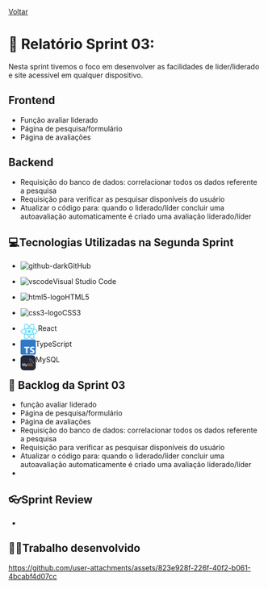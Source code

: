 <a href="../README.md">Voltar</a>

# 📄 Relatório Sprint 03:

Nesta sprint tivemos o foco em desenvolver as facilidades de lider/liderado e site acessivel em qualquer dispositivo.
## Frontend

<ul>
    <li>Função avaliar liderado</li>
    <li>Página de pesquisa/formulário</li>
    <li>Página de avaliações</li>
</ul>

## Backend

<ul>
    <li>Requisição do banco de dados: correlacionar todos os dados referente a pesquisa</li>
    <li>Requisição para verificar as pesquisar disponíveis do usuário</li>
    <li>Atualizar o código para: quando o liderado/líder concluir uma autoavaliação automaticamente é criado uma avaliação liderado/líder</li>
</ul>

<h2 aling="center"> 💻Tecnologias Utilizadas na Segunda Sprint </h2>
<span id="tecnologia">

 * <p>
    <img align="left" title="github-dark" height="30px" src="https://user-images.githubusercontent.com/76211125/227561942-1503fb74-eb8e-41d1-936e-bf22bc2d70eb.png#gh-dark-mode-only"/>  
    GitHub 
 </p>

 * <p>
    <img align="left" title="vscode" height="30px" src="https://user-images.githubusercontent.com/76211125/227505063-5839c5e0-9524-41ff-9d24-ce6cbaf217a6.png"/>
    Visual Studio Code 
 </p>

 * <p>
    <img align="left" title="html5-logo" height="30px" src="https://user-images.githubusercontent.com/76211125/227503111-49bb0b02-2f06-4696-82e6-fbd8d0daed21.png"/>  
    HTML5 
 </p>

 * <p>
    <img align="left" title="css3-logo" height="30px" src="https://user-images.githubusercontent.com/76211125/227503103-bb7005d7-5f2f-46e4-adb5-92ef19ce677d.png"/>  
    CSS3 
 </p>
 
* <p>
    <img align="left" title="react-logo" height="30px" src="https://github.com/ThothTech-Fatec/Maat-View/blob/main/Static/React.png"/>  
    React 
</p>

* <p>
    <img align="left" title="typescript-logo" height="30px" src="https://github.com/ThothTech-Fatec/Maat-View/blob/main/TypeScript.png"/>  
    TypeScript 
</p>

 * <p>
    <img align="left" title="vscode" height="30px" src="https://github.com/tandpfun/skill-icons/raw/main/icons/MySQL-Dark.svg"/>
   MySQL 
 </p>
 
</span>

## 📃 Backlog da Sprint 03

<ul>
    <li>função avaliar liderado</li>
    <li>Página de pesquisa/formulário</li>
    <li>Página de avaliações</li>
    <li>Requisição do banco de dados: correlacionar todos os dados referente a pesquisa</li>
    <li>Requisição para verificar as pesquisar disponíveis do usuário</li>
    <li>Atualizar o código para: quando o liderado/líder concluir uma autoavaliação automaticamente é criado uma avaliação liderado/líder<li>
    
</ul>

## 👓Sprint Review
-

## 👨‍💻Trabalho desenvolvido
https://github.com/user-attachments/assets/823e928f-226f-40f2-b061-4bcabf4d07cc

